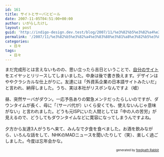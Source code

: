 ```yaml
---
id: 161
title: サイトとサーバとビール
date: 2007-11-05T04:51:00+00:00
author: いがらしたけし
layout: post
guid: 'http://indigo-design.dev.test/blog/2007/11/%e3%82%b5%e3%82%a4%e3%83%88%e3%81%a8%e3%82%b5%e3%83%bc%e3%83%90%e3%81%a8%e3%83%93%e3%83%bc%e3%83%ab/'
permalink: '/2007/11/%e3%82%b5%e3%82%a4%e3%83%88%e3%81%a8%e3%82%b5%e3%83%bc%e3%83%90%e3%81%a8%e3%83%93%e3%83%bc%e3%83%ab/'
categories:
  - 日々
tags:
  - 日々
---
```

まだ完成形とは言えないものの、思い立ったら吉日ということで、<a href="http://www.idw.jp/" target="_blank">自分のサイト</a>をエイヤッとリリースしてしまいました。中身は後で書き換えます。デザインはややクラシカルな仕上がりに。友達には「外資系企業の日本語サイトみたいだ」と言われ、納得しました。うち、実は本社がリスボンなんですよ（嘘）<br /><br />昼、突然サーバがダウン。一応予告ありの緊急メンテだったらしいのですが、ダウンタイムが長く、母に「（サーバ代が）いくら安くても、使えないんじゃ意味がない」と言われました。どうも元ISPにいた人間としては「中の人の苦労」が見えるので、どうしてもダウンタイムなどに寛容になってしまうんですよね。<br /><br />夕方から友達3人がうちへ来て、みんなで夕食を食べました。お酒を飲みながら、いろんな話をして、NHKのMADニュースを聞いたりして（笑）、楽しく過ごしました。今度は忘年会かな。<!--feedpath info start--><div style="text-align: right;font-size: 10px">&nbsp;&nbsp;<span>generated by <a href="http://feedpath.jp" title="feedpath Rabbit" target="_blank">feedpath Rabbit</a></span></div><!--feedpath info end-->